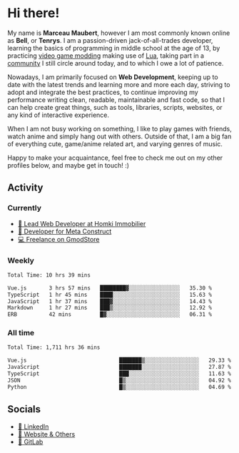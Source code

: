 # Hi there!

My name is **Marceau Maubert**, however I am most commonly known online as **Bell**, or **Tenrys**. I am a passion-driven jack-of-all-trades developer, learning the basics of programming in middle school at the age of 13, by practicing [video game modding](https://garrysmod.com) making use of [Lua](https://lua.org), taking part in a [community](https://metastruct.net) I still circle around today, and to which I owe a lot of patience.

Nowadays, I am primarily focused on **Web Development**, keeping up to date with the latest trends and learning more and more each day, striving to adopt  and integrate the best practices, to continue improving my performance writing clean, readable, maintainable and fast code, so that I can help create great things, such as tools, libraries, scripts, websites, or any kind of interactive experience.

When I am not busy working on something, I like to play games with friends, watch anime and simply hang out with others. Outside of that, I am a big fan of everything cute, game/anime related art, and varying genres of music.

Happy to make your acquaintance, feel free to check me out on my other profiles below, and maybe get in touch! :)

## Activity

### Currently

- [🏢 Lead Web Developer at Homki Immobilier](https://homki-immobilier.com)
- [🎈 Developer for Meta Construct](https://metastruct.net)
- [💻 Freelance on GmodStore](https://www.gmodstore.com/users/Tenrys)

### Weekly
<!--START_SECTION:wakaWeekly-->

```txt
Total Time: 10 hrs 39 mins

Vue.js       3 hrs 57 mins   ████████▓░░░░░░░░░░░░░░░░   35.30 %
TypeScript   1 hr 45 mins    ████░░░░░░░░░░░░░░░░░░░░░   15.63 %
JavaScript   1 hr 37 mins    ███▓░░░░░░░░░░░░░░░░░░░░░   14.43 %
Markdown     1 hr 27 mins    ███▒░░░░░░░░░░░░░░░░░░░░░   12.92 %
ERB          42 mins         █▓░░░░░░░░░░░░░░░░░░░░░░░   06.31 %
```

<!--END_SECTION:wakaWeekly-->

### All time
<!--START_SECTION:wakaTotal-->

```txt
Total Time: 1,711 hrs 36 mins

Vue.js                             ███████▒░░░░░░░░░░░░░░░░░   29.33 %
JavaScript                         ███████░░░░░░░░░░░░░░░░░░   27.87 %
TypeScript                         ███░░░░░░░░░░░░░░░░░░░░░░   11.63 %
JSON                               █▒░░░░░░░░░░░░░░░░░░░░░░░   04.92 %
Python                             █▒░░░░░░░░░░░░░░░░░░░░░░░   04.69 %
```

<!--END_SECTION:wakaTotal-->

## Socials

- [👔 LinkedIn](https://www.linkedin.com/in/marceau-maubert)
- [🔗 Website & Others](https://bell.moe)
- [🦊 GitLab](https://gitlab.com/Tenrys)
